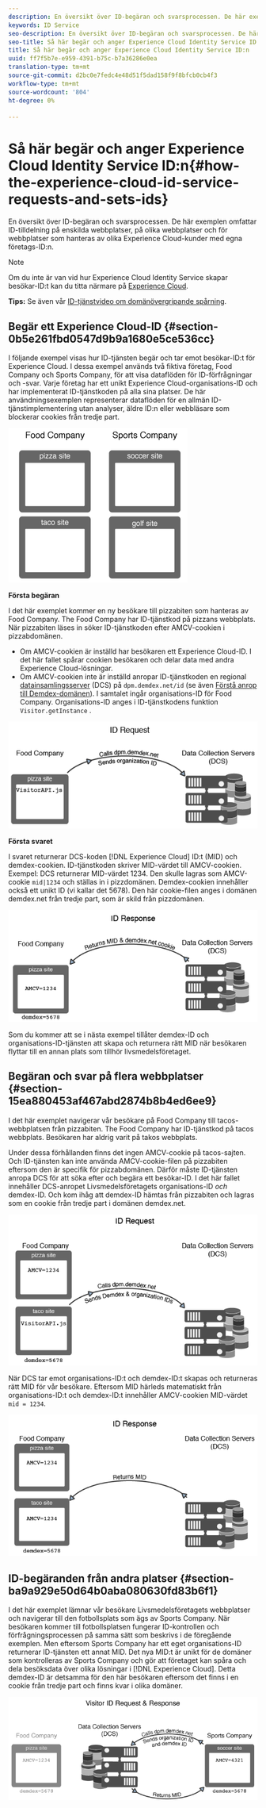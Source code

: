 ```yaml
---
description: En översikt över ID-begäran och svarsprocessen. De här exemplen omfattar ID-tilldelning på enskilda webbplatser, på olika webbplatser och för webbplatser som hanteras av olika Experience Cloud-kunder med egna företags-ID:n.
keywords: ID Service
seo-description: En översikt över ID-begäran och svarsprocessen. De här exemplen omfattar ID-tilldelning på enskilda webbplatser, på olika webbplatser och för webbplatser som hanteras av olika Experience Cloud-kunder med egna företags-ID:n.
seo-title: Så här begär och anger Experience Cloud Identity Service ID:n
title: Så här begär och anger Experience Cloud Identity Service ID:n
uuid: ff7f5b7e-e959-4391-b75c-b7a36286e0ea
translation-type: tm+mt
source-git-commit: d2bc0e7fedc4e48d51f5dad158f9f8bfcb0cb4f3
workflow-type: tm+mt
source-wordcount: '804'
ht-degree: 0%

---
```



# Så här begär och anger Experience Cloud Identity Service ID:n{#how-the-experience-cloud-id-service-requests-and-sets-ids}

En översikt över ID-begäran och svarsprocessen. De här exemplen omfattar ID-tilldelning på enskilda webbplatser, på olika webbplatser och för webbplatser som hanteras av olika Experience Cloud-kunder med egna företags-ID:n.

>[!NOTE]
>
>Om du inte är van vid hur Experience Cloud Identity Service skapar besökar-ID:t kan du titta närmare på [Experience Cloud](../introduction/cookies.md).

**Tips:** Se även vår [ID-tjänstvideo om domänövergripande spårning](https://helpx.adobe.com/marketing-cloud-core/kb/MCID/CrossDomain.html).

## Begär ett Experience Cloud-ID {#section-0b5e261fbd0547d9b9a1680e5ce536cc}

I följande exempel visas hur ID-tjänsten begär och tar emot besökar-ID:t för Experience Cloud. I dessa exempel används två fiktiva företag, Food Company och Sports Company, för att visa dataflöden för ID-förfrågningar och -svar. Varje företag har ett unikt Experience Cloud-organisations-ID och har implementerat ID-tjänstkoden på alla sina platser. De här användningsexemplen representerar dataflöden för en allmän ID-tjänstimplementering utan analyser, äldre ID:n eller webbläsare som blockerar cookies från tredje part.

![](assets/sample_sites.png)

**Första begäran**

I det här exemplet kommer en ny besökare till pizzabiten som hanteras av Food Company. The Food Company har ID-tjänstkod på pizzans webbplats. När pizzabiten läses in söker ID-tjänstkoden efter AMCV-cookien i pizzabdomänen.

* Om AMCV-cookien är inställd har besökaren ett Experience Cloud-ID. I det här fallet spårar cookien besökaren och delar data med andra Experience Cloud-lösningar.
* Om AMCV-cookien inte är inställd anropar ID-tjänstkoden en regional [datainsamlingsserver](https://docs.adobe.com/content/help/en/analytics/technotes/rdc/regional-data-collection.html) (DCS) på `dpm.demdex.net/id` (se även [Förstå anrop till Demdex-domänen](https://docs.adobe.com/content/help/en/audience-manager/user-guide/reference/demdex-calls.html)). I samtalet ingår organisations-ID för Food Company. Organisations-ID anges i ID-tjänstkodens funktion `Visitor.getInstance` .

![](assets/request1.png)

**Första svaret**

I svaret returnerar DCS-koden [!DNL Experience Cloud] ID:t (MID) och demdex-cookien. ID-tjänstkoden skriver MID-värdet till AMCV-cookien. Exempel: DCS returnerar MID-värdet 1234. Den skulle lagras som AMCV-cookie `mid|1234` och ställas in i pizzdomänen. Demdex-cookien innehåller också ett unikt ID (vi kallar det 5678). Den här cookie-filen anges i domänen demdex.net från tredje part, som är skild från pizzdomänen.

![](assets/response1.png)

Som du kommer att se i nästa exempel tillåter demdex-ID och organisations-ID-tjänsten att skapa och returnera rätt MID när besökaren flyttar till en annan plats som tillhör livsmedelsföretaget.

## Begäran och svar på flera webbplatser {#section-15ea880453af467abd2874b8b4ed6ee9}

I det här exemplet navigerar vår besökare på Food Company till tacos-webbplatsen från pizzabiten. The Food Company har ID-tjänstkod på tacos webbplats. Besökaren har aldrig varit på takos webbplats.

Under dessa förhållanden finns det ingen AMCV-cookie på tacos-sajten. Och ID-tjänsten kan inte använda AMCV-cookie-filen på pizzabiten eftersom den är specifik för pizzabdomänen. Därför måste ID-tjänsten anropa DCS för att söka efter och begära ett besökar-ID. I det här fallet innehåller DCS-anropet Livsmedelsföretagets organisations-ID *och* demdex-ID. Och kom ihåg att demdex-ID hämtas från pizzabiten och lagras som en cookie från tredje part i domänen demdex.net.

![](assets/request2.png)

När DCS tar emot organisations-ID:t och demdex-ID:t skapas och returneras rätt MID för vår besökare. Eftersom MID härleds matematiskt från organisations-ID:t och demdex-ID:t innehåller AMCV-cookien MID-värdet `mid = 1234`.

![](assets/response2.png)

## ID-begäranden från andra platser {#section-ba9a929e50d64b0aba080630fd83b6f1}

I det här exemplet lämnar vår besökare Livsmedelsföretagets webbplatser och navigerar till den fotbollsplats som ägs av Sports Company. När besökaren kommer till fotbollsplatsen fungerar ID-kontrollen och förfrågningsprocessen på samma sätt som beskrivs i de föregående exemplen. Men eftersom Sports Company har ett eget organisations-ID returnerar ID-tjänsten ett annat MID. Det nya MID:t är unikt för de domäner som kontrolleras av Sports Company och gör att företaget kan spåra och dela besöksdata över olika lösningar i [!DNL Experience Cloud]. Detta demdex-ID är detsamma för den här besökaren eftersom det finns i en cookie från tredje part och finns kvar i olika domäner.

![](assets/req_resp.png)

